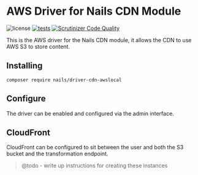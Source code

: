 # AWS Driver for Nails CDN Module

![license](https://img.shields.io/badge/license-MIT-green.svg)
[![tests](https://github.com/nails/driver-cdn-awslocal/actions/workflows/build_and_test.yml/badge.svg)](https://github.com/nails/driver-cdn-awslocal/actions)
[![Scrutinizer Code Quality](https://scrutinizer-ci.com/g/nails/driver-cdn-awslocal/badges/quality-score.png)](https://scrutinizer-ci.com/g/nails/driver-cdn-awslocal)

This is the AWS driver for the Nails CDN module, it allows the CDN to use AWS S3 to store content.


## Installing

    composer require nails/driver-cdn-awslocal


## Configure

The driver can be enabled and configured via the admin interface.


## CloudFront

CloudFront can be configured to sit between the user and both the S3 bucket and the transformation endpoint.

> @todo - write up instructions for creating these instances



